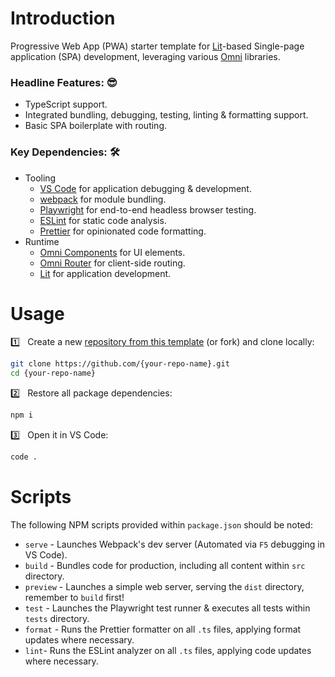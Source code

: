 # Introduction

Progressive Web App (PWA) starter template for [Lit](https://lit.dev)-based Single-page application (SPA) development, leveraging various [Omni](https://github.com/capitec?q=omni-) libraries.

### Headline Features: 😎
- TypeScript support.
- Integrated bundling, debugging, testing, linting & formatting support.
- Basic SPA boilerplate with routing.

### Key Dependencies: 🛠️
- Tooling
    - [VS Code](https://code.visualstudio.com) for application debugging & development.
    - [webpack](https://webpack.js.org/) for module bundling.
    - [Playwright](https://playwright.dev/) for end-to-end headless browser testing.
    - [ESLint](https://eslint.org/) for static code analysis.
    - [Prettier](https://prettier.io/) for opinionated code formatting.
- Runtime
    - [Omni Components](https://github.com/capitec/omni-components) for UI elements.
    - [Omni Router](https://github.com/capitec/omni-router) for client-side routing.
    - [Lit](https://lit.dev) for application development.

# Usage

1️⃣ &nbsp; Create a new [repository from this template](https://github.com/capitec/omni-starter-lit/generate) (or fork) and clone locally:

```bash
git clone https://github.com/{your-repo-name}.git
cd {your-repo-name}
```

2️⃣ &nbsp; Restore all package dependencies:

```bash
npm i
```

3️⃣ &nbsp; Open it in VS Code:

```bash
code .
```


# Scripts
The following NPM scripts provided within `package.json` should be noted:

- `serve` - Launches Webpack's dev server (Automated via `F5` debugging in VS Code).
- `build` - Bundles code for production, including all content within `src` directory.
- `preview` - Launches a simple web server, serving the `dist` directory, remember to `build` first!
- `test` - Launches the Playwright test runner & executes all tests within `tests` directory.
- `format` - Runs the Prettier formatter on all `.ts` files, applying format updates where necessary.
- `lint`- Runs the ESLint analyzer on all `.ts` files, applying code updates where necessary.
